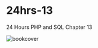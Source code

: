 # 24hrs-13
24 Hours PHP and SQL Chapter 13

![bookcover](http://s17.postimg.org/5jnpef1wv/2015_10_17_23h46_52.png)

